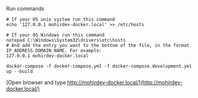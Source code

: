 Run commands

```
# If your OS unix system run this command
echo '127.0.0.1 mohirdev-docker.local' >> /etc/hosts

# If your OS Windows run this command
notepad C:\Windows\System32\drivers\etc\hosts
# And add the entry you want to the bottom of the file, in the format IP_ADDRESS DOMAIN_NAME. For example:
127.0.0.1 mohirdev-docker.local

docker-compose -f docker-compose.yml -f docker-compose.development.yml up --build
```

[Open browser and type http://mohirdev-docker.local/](http://mohirdev-docker.local/)
